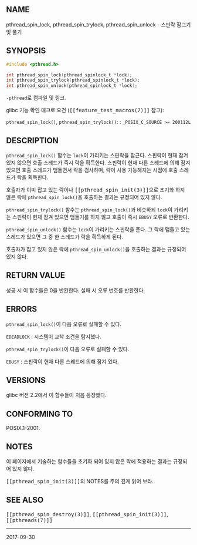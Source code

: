 ## NAME

pthread_spin_lock, pthread_spin_trylock, pthread_spin_unlock - 스핀락 잠그기 및 풀기

## SYNOPSIS

```c
#include <pthread.h>

int pthread_spin_lock(pthread_spinlock_t *lock);
int pthread_spin_trylock(pthread_spinlock_t *lock);
int pthread_spin_unlock(pthread_spinlock_t *lock);
```

`-pthread`로 컴파일 및 링크.

glibc 기능 확인 매크로 요건 (<tt>[[feature_test_macros(7)]]</tt> 참고):

`pthread_spin_lock()`, `pthread_spin_trylock()`:
:   `_POSIX_C_SOURCE >= 200112L`

## DESCRIPTION

`pthread_spin_lock()` 함수는 `lock`이 가리키는 스핀락을 잠근다. 스핀락이 현재 잠겨 있지 않으면 호출 스레드가 즉시 락을 획득한다. 스핀락이 현재 다른 스레드에 의해 잠겨 있으면 호출 스레드가 맴돌면서 락을 검사하며, 락이 사용 가능해지는 시점에 호출 스레드가 락을 획득한다.

호출자가 이미 잡고 있는 락이나 <tt>[[pthread_spin_init(3)]]</tt>으로 초기화 하지 않은 락에 `pthread_spin_lock()`을 호출하는 결과는 규정되어 있지 않다.

`pthread_spin_trylock()` 함수는 `pthread_spin_lock()`과 비슷하되 `lock`이 가리키는 스핀락이 현재 잠겨 있으면 맴돌기를 하지 않고 호출이 즉시 `EBUSY` 오류로 반환한다.

`pthread_spin_unlock()` 함수는 `lock`이 가리키는 스핀락을 푼다. 그 락에 맴돌고 있는 스레드가 있으면 그 중 한 스레드가 락을 획득하게 된다.

호출자가 잡고 있지 않은 락에 `pthread_spin_unlock()`을 호출하는 결과는 규정되어 있지 않다.

## RETURN VALUE

성공 시 이 함수들은 0을 반환한다. 실패 시 오류 번호를 반환한다.

## ERRORS

`pthread_spin_lock()`이 다음 오류로 실패할 수 있다.

`EDEADLOCK`
:   시스템이 교착 조건을 탐지했다.

`pthread_spin_trylock()`이 다음 오류로 실패할 수 있다.

`EBUSY`
:   스핀락이 현재 다른 스레드에 의해 잠겨 있다.

## VERSIONS

glibc 버전 2.2에서 이 함수들이 처음 등장했다.

## CONFORMING TO

POSIX.1-2001.

## NOTES

이 페이지에서 기술하는 함수들을 초기화 되어 있지 않은 락에 적용하는 결과는 규정되어 있지 않다.

<tt>[[pthread_spin_init(3)]]</tt>의 NOTES를 주의 깊게 읽어 보라.

## SEE ALSO

<tt>[[pthread_spin_destroy(3)]]</tt>, <tt>[[pthread_spin_init(3)]]</tt>, <tt>[[pthreads(7)]]</tt>

----

2017-09-30
